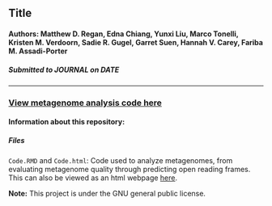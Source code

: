 ## Title
  
#### **Authors:** Matthew D. Regan, Edna Chiang, Yunxi Liu, Marco Tonelli, Kristen M. Verdoorn, Sadie R. Gugel, Garret Suen, Hannah V. Carey, Fariba M. Assadi-Porter
  
##### Submitted to JOURNAL on DATE
  
**********
### [View metagenome analysis code here](https://rpubs.com/ednachiang/Urea)
  
#### Information about this repository:  
  
##### **Files**
`Code.RMD` and `Code.html`: Code used to analyze metagenomes, from evaluating metagenome quality through predicting open reading frames. This can also be viewed as an html webpage [here](https://rpubs.com/ednachiang/Urea).

**Note:**  This project is under the GNU general public license.
